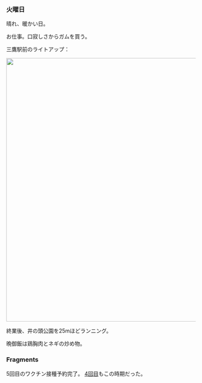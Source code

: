 ### 火曜日

晴れ、暖かい日。

お仕事。口寂しさからガムを買う。

三鷹駅前のライトアップ：

<img src="https://i.imgur.com/13BhcSw.jpg" width="700">

終業後、井の頭公園を25mほどランニング。

晩御飯は鶏胸肉とネギの炒め物。

### Fragments

5回目のワクチン接種予約完了。
[4回目](https://github.com/toasa/diary/blob/main/2022/11/28.md)もこの時期だった。